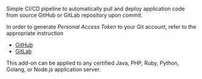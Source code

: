 Simple CI/CD pipeline to automatically pull and deploy application code from source GitHub or GitLab repository upon commit.

In order to generate _Personal Access Token_ to your Git account, refer to the appropriate instruction
 * [GitHub](https://github.com/jelastic-jps/git-push-deploy/wiki/GitHub-Access-Token/)
 * [GitLab](https://github.com/jelastic-jps/git-push-deploy/wiki/GitLab-Access-Token/)

This add-on can be applied to any certified Java, PHP, Ruby, Python, Golang, or Node.js application server.
